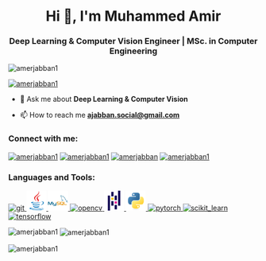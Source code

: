<h1 align="center">Hi 👋, I'm Muhammed Amir</h1>
<h3 align="center">Deep Learning & Computer Vision Engineer | MSc. in Computer Engineering</h3>

<p align="left"> <img src="https://komarev.com/ghpvc/?username=amerjabban1&label=Profile%20views&color=0e75b6&style=flat" alt="amerjabban1" /> </p>

<p align="left"> <a href="https://twitter.com/amerjabban1" target="blank"><img src="https://img.shields.io/twitter/follow/amerjabban1?logo=twitter&style=for-the-badge" alt="amerjabban1" /></a> </p>

- 💬 Ask me about **Deep Learning & Computer Vision**

- 📫 How to reach me **ajabban.social@gmail.com**

<h3 align="left">Connect with me:</h3>
<p align="left">
<a href="https://twitter.com/amerjabban1" target="blank"><img align="center" src="https://raw.githubusercontent.com/rahuldkjain/github-profile-readme-generator/master/src/images/icons/Social/twitter.svg" alt="amerjabban1" height="30" width="40" /></a>
<a href="https://linkedin.com/in/amerjabban1" target="blank"><img align="center" src="https://raw.githubusercontent.com/rahuldkjain/github-profile-readme-generator/master/src/images/icons/Social/linked-in-alt.svg" alt="amerjabban1" height="30" width="40" /></a>
<a href="https://kaggle.com/amerjabban" target="blank"><img align="center" src="https://raw.githubusercontent.com/rahuldkjain/github-profile-readme-generator/master/src/images/icons/Social/kaggle.svg" alt="amerjabban" height="30" width="40" /></a>
<a href="https://instagram.com/amerjabban1" target="blank"><img align="center" src="https://raw.githubusercontent.com/rahuldkjain/github-profile-readme-generator/master/src/images/icons/Social/instagram.svg" alt="amerjabban1" height="30" width="40" /></a>
</p>

<h3 align="left">Languages and Tools:</h3>
<p align="left"> <a href="https://git-scm.com/" target="_blank" rel="noreferrer"> <img src="https://www.vectorlogo.zone/logos/git-scm/git-scm-icon.svg" alt="git" width="40" height="40"/> </a> <a href="https://www.java.com" target="_blank" rel="noreferrer"> <img src="https://raw.githubusercontent.com/devicons/devicon/master/icons/java/java-original.svg" alt="java" width="40" height="40"/> </a> <a href="https://www.mysql.com/" target="_blank" rel="noreferrer"> <img src="https://raw.githubusercontent.com/devicons/devicon/master/icons/mysql/mysql-original-wordmark.svg" alt="mysql" width="40" height="40"/> </a> <a href="https://opencv.org/" target="_blank" rel="noreferrer"> <img src="https://www.vectorlogo.zone/logos/opencv/opencv-icon.svg" alt="opencv" width="40" height="40"/> </a> <a href="https://pandas.pydata.org/" target="_blank" rel="noreferrer"> <img src="https://raw.githubusercontent.com/devicons/devicon/2ae2a900d2f041da66e950e4d48052658d850630/icons/pandas/pandas-original.svg" alt="pandas" width="40" height="40"/> </a> <a href="https://www.python.org" target="_blank" rel="noreferrer"> <img src="https://raw.githubusercontent.com/devicons/devicon/master/icons/python/python-original.svg" alt="python" width="40" height="40"/> </a> <a href="https://pytorch.org/" target="_blank" rel="noreferrer"> <img src="https://www.vectorlogo.zone/logos/pytorch/pytorch-icon.svg" alt="pytorch" width="40" height="40"/> </a> <a href="https://scikit-learn.org/" target="_blank" rel="noreferrer"> <img src="https://upload.wikimedia.org/wikipedia/commons/0/05/Scikit_learn_logo_small.svg" alt="scikit_learn" width="40" height="40"/> </a> <a href="https://www.tensorflow.org" target="_blank" rel="noreferrer"> <img src="https://www.vectorlogo.zone/logos/tensorflow/tensorflow-icon.svg" alt="tensorflow" width="40" height="40"/> </a> </p>

<p><img align="left" src="https://github-readme-stats.vercel.app/api/top-langs?username=amerjabban1&show_icons=true&locale=en&layout=compact" alt="amerjabban1" /></p>

<p>&nbsp;<img align="center" src="https://github-readme-stats.vercel.app/api?username=amerjabban1&show_icons=true&locale=en" alt="amerjabban1" /></p>

<p><img align="center" src="https://github-readme-streak-stats.herokuapp.com/?user=amerjabban1&" alt="amerjabban1" /></p>

